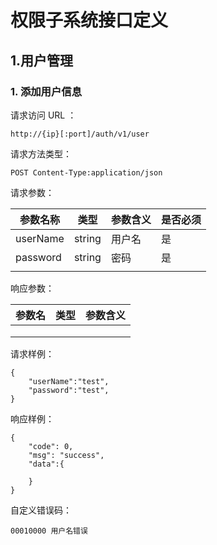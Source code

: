 # 权限子系统接口定义

## 1.用户管理

### 1. 添加用户信息

请求访问 URL ：

```
http://{ip}[:port]/auth/v1/user
```

请求方法类型：

```
POST Content-Type:application/json
```

请求参数：

| 参数名称 | 类型   | 参数含义 | 是否必须 |
| -------- | ------ | -------- | -------- |
| userName | string | 用户名   | 是       |
| password | string | 密码     | 是       |
|          |        |          |          |

响应参数：

| 参数名 | 类型 | 参数含义 |
| ------ | ---- | -------- |
|        |      |          |
|        |      |          |
|        |      |          |

请求样例：

```
{
	"userName":"test",
	"password":"test",
}
```

响应样例：

```
{
  	"code": 0,
  	"msg": "success",
    "data":{
    
    }
}
```

自定义错误码：

```
00010000 用户名错误
```
